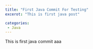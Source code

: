 ```yaml
---
title: "First Java Commit For Testing"
excerot: "This is first java post"

categories:
 - Java
---
```

This is first java commit aaa